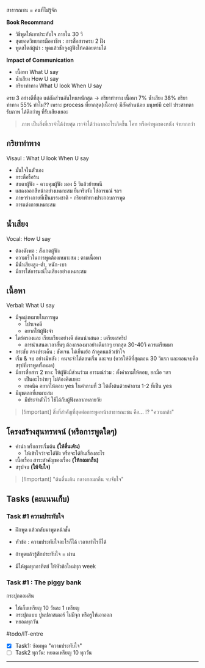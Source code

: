 สาธารณชน = คนที่ไม่รู้จัก

**Book Recommand**
- วิธีพูดให้เขาประทับใจ ภายใน 30 วิ
- สุดยอดวิทยากรมืออาชีพ : การสื่อสารครบ 2 ฝั่ง
- พูดสไตล์ผู้นำ : พูดแล้วชักจูงผู้ฟังให้คล้อยตามได้

**Impact of Communication**
- เนื้อหา What U say
- น้ำเสียง How U say
- กริยาท่าทาง What U look When U say

ครบ 3 อย่างดีที่สุด แต่สัดส่วนอันไหนหนักสุด -> กริยาท่าทาง
เนื้อหา 7%
น้ำเสียง 38%
กริยาท่าทาง 55%
ทำไม?? เพราะ process ที่ยากสุด(เนื้อหา) มีสัดส่วนน้อย
มนุษย์มี cell ประสาทตา รับภาพ ได้ดีกว่าหู ที่รับเสียงเยอะ

>ภาพ เป็นสิ่งที่เราจำได้ง่ายสุด เราจำได้ว่าฉากอะไรเกิดขึ้น
>โคท หรือคำพูดของหนัง จำยากกว่า

## กริยาท่าทาง
Visaul : What U look When U say
- มั่นใจในตัวเอง
- กระตือรือร้น
- สบตาผู้ฟัง - ควบคุมผู้ฟัง มอง 5 วิแล้วย้ายหนี
- แสดงออกสีหน้าอย่างเหมาะสม ยิ้มจริงจัง ใส่อารมณ์ ฯลฯ
- ภาษาร่างกายที่เป็นธรรมชาติ - กริยาท่าทางประกอบการพูด
- การแต่งกายเหมาะสม

## น้ำเสียง
Vocal: How U say
- ต้องดังพอ : สังเกตผู้ฟัง
- ความเร็วในการพูดต้องเหมาะสม : ตามเนื้อหา
- มีน้ำเสียงสูง-ต่ำ, หนัก-เบา
- มีการใส่อารมณ์ในเสียงอย่างเหมาะสม

## เนื้อหา
Verbal: What U say
- มีจุดมุ่งหมายในการพูด
	- โปรเจคดี
	- อยากให้ผู้ฟังจำ
- ไตร่ตรองและ เรียบเรียงอย่างดี ก่อนนำเสนอ : เตรียมสคริป
	- การนำเสนอเวลาสั้นๆ ต้องกรองมาอย่างดีมากๆ ยากสุด 30-40วิ ควรเตรียมมา
- กระชับ ตรงประเด็น : ชัดเจน ไม่เยิ้นเย้อ ถ้าดูคนแล้วเข้าใจ
- เริ่ม & จบ อย่างมีพลัง : คนจะจำได้ตอนเริ่ม และจบ (ควรให้ดีที่สุดตอน 30 วิแรก และตอนจบคือสรุปที่เราพูดทั้งหมด)
- มีการสื่อสาร 2 ทาง: ให้ผู้ฟังมีส่วนร่วม อารมณ์ร่วม : ตั้งคำถามให้ตอบ, ยกมือ ฯลฯ
	- เป็นอะไรง่ายๆ ไม่ต้องคิดเยอะ
	- เทคนิค อยากให้ตอบ yes ในคำถามที่ 3 ให้ตั้งต้นด้วยคำถาม 1-2 ที่เป็น yes
- มีมุขตลกที่เหมาะสม
	- มีประจำตัวไว้ ใช้ได้กับผู้ฟังหลากหลายวัย

>[!important] สิ่งที่สำคัญที่สุดต่อการพูดหน้าสาธารณะชน คือ... !? "ความกล้า"

## โครงสร้างสุนทรพจน์ (หรือการพูดใดๆ)
- คำนำ หรือการเริ่มต้น **(ให้ตื่นเต้น)**
	- ให้เข้าใจว่าจะได้ฟัง หรือจะได้ยินเรื่องอะไร
- เนื้อเรื่อง สาระสำคัญของเรื่อง **(ให้กลมกลืน)**
- สรุปจบ **(ให้จับใจ)**

>[!Important] "ต้นตื่นเต้น กลางกลมกลืน จบจับใจ"

## Tasks (คะแนนเก็บ)

### Task #1 ความประทับใจ
- ฝึกพูด แล้วกลับมาพูดหน้าชั้น
- หัวข้อ : ความประทับใจอะไรก็ได้ เวลาเท่าไรก็ได้
- ถ้าพูดแล้วรู้สึกประทับใจ = ผ่าน

- มีให้พูดทุกอาทิตย์ ให้หัวข้อใหม่ทุก week

### Task #1 : The piggy bank
กระปุกออมสิน

- ให้เก็บเหรียญ 10 วันละ 1 เหรียญ
- กระปุกแบบ ปูนปลาสเตอร์ ไม่มีจุก หรือรูให้เอาออก
- หยอดทุกวัน

#todo/IT-entre
- [x] Task1: ซ้อมพูด "ความประทับใจ"
- [ ] Task2 ทุกวัน: หยอดเหรียญ 10 ทุกวัน

---





